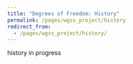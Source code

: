 ```yaml
---
title: "Degrees of Freedom: History"
permalink: /pages/wgss_project/history
redirect_from: 
  - /pages/wgss_project/history/
---
```

history in progress